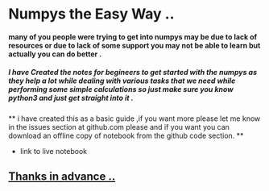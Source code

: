 # Numpys the Easy Way ..

#### many of you people were trying to get into numpys may be due to lack of resources or due to lack of some support you may not be able to learn but actually you can do better .

##### I have Created the notes for begineers to get started with the numpys as they help a lot while dealing with various tasks that we  need while performing some simple calculations so just make sure you know python3 and just get straight into it .

 ** i have created this as a basic guide ,if you want more please let me know in the issues section at github.com please  and if you want you can download an offline copy of notebook from the github code section. **

* link to live notebook <a href = "https://colab.research.google.com/drive/1TVw5CNk-_4Y16ZJUjEcfGbS2ZkSXCESb">

## Thanks in advance .. 

